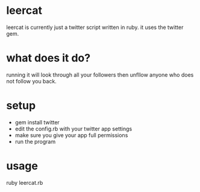 leercat
=======

leercat is currently just a twitter script written in ruby. it uses the twitter gem.

what does it do?
================

running it will look through all your followers then unfllow anyone who does not follow you back.

setup
=====

- gem install twitter
- edit the config.rb with your twitter app settings
- make sure you give your app full permissions
- run the program

usage
=====

ruby leercat.rb

